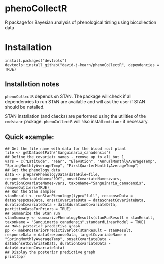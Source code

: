 # phenoCollectR
R package for Bayesian analysis of phenological timing using biocollection data

# Installation 
```{r,R.options=list(max.print=20)}
install.packages("devtools")
devtools::install_github("david-j-hearn/phenoCollectR", dependencies = TRUE)
```

## Installation notes
`phenoCollectR` depends on STAN. The package will check if all dependencies to run STAN are available and will ask the user if STAN should be installed.

STAN installation (and checks) are performed using the utilities of the `cmdstanr` package. `phenoCollectR` will also install `cmdstanr` if necessary.

## Quick example:
```{r,R.options=list(max.print=20)}
## Get the file name with data for the blood root plant
file <- getDatasetPath("Sanguinaria_canadensis")
## Define the covariate names - remove up to all but 1
vars = c("Latitude", "Year", "Elevation", "AnnualMonthlyAverageTemp", "SpringMonthlyAverageTemp", "FirstQuarterMonthlyAverageTemp")
## Get the phenology data
data <- preparePhenologyData(dataFile=file, responseVariableName="DOY", onsetCovariateNames=vars, durationCovariateNames=vars, taxonName="Sanguinaria_canadensis", removeOutliers=TRUE)
## Run the Stan sampler
stanResult <- runStanPhenology(type="full", responseData = data$responseData, onsetCovariateData = data$onsetCovariateData, durationCovariateData = data$durationCovariateData, partitionDataForPriors = TRUE)
## Summarize the Stan run
stanSummary <- summarizePhenologyResults(stanRunResult = stanResult, taxonName = "Sanguinaria_canadensis",standardLinearModel = TRUE)
## Make posterior predictive graph
pp <- makePosteriorPredictivePlot(stanResult = stanResult, responseData = data$responseData, targetCovariateName = "SpringMonthlyAverageTemp", onsetCovariateData = data$onsetCovariateData, durationCovariateData = data$durationCovariateData)
## Display the posterior predictive graph		
print(pp)
```

